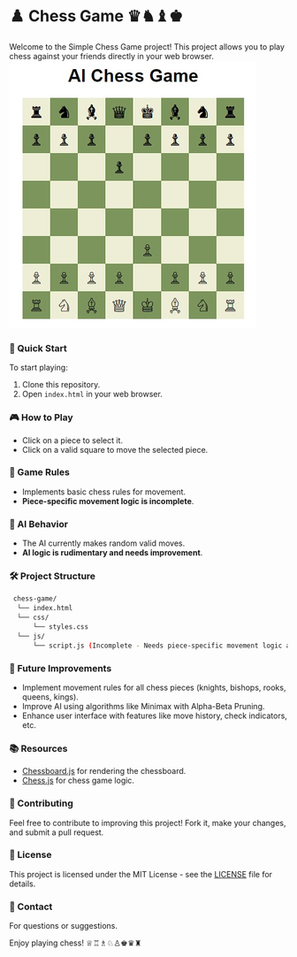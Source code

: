# ♟️ Chess Game ♛♞♝♚

Welcome to the Simple Chess Game project! This project allows you to play chess against your friends directly in your web browser.
![Mage Image](Screenshots/smallchess1.0.jpg)
### 🚀 Quick Start

To start playing:

1. Clone this repository.
2. Open `index.html` in your web browser.

### 🎮 How to Play

- Click on a piece to select it.
- Click on a valid square to move the selected piece.

### 📜 Game Rules

- Implements basic chess rules for movement.
- **Piece-specific movement logic is incomplete**.

### 🤖 AI Behavior

- The AI currently makes random valid moves.
- **AI logic is rudimentary and needs improvement**.

### 🛠️ Project Structure
  ```sh
   chess-game/
    └── index.html
    └── css/
        └── styles.css
    └── js/
        └── script.js (Incomplete - Needs piece-specific movement logic and improved AI)
   ```

### 🌟 Future Improvements

- Implement movement rules for all chess pieces (knights, bishops, rooks, queens, kings).
- Improve AI using algorithms like Minimax with Alpha-Beta Pruning.
- Enhance user interface with features like move history, check indicators, etc.

### 📚 Resources

- [Chessboard.js](https://chessboardjs.com/) for rendering the chessboard.
- [Chess.js](https://github.com/jhlywa/chess.js/) for chess game logic.

### 📝 Contributing

Feel free to contribute to improving this project! Fork it, make your changes, and submit a pull request.

### 📄 License

This project is licensed under the MIT License - see the [LICENSE](LICENSE.txt) file for details.

### 📧 Contact

For questions or suggestions.

Enjoy playing chess! ♕♖♗♘♙♚♛♜

